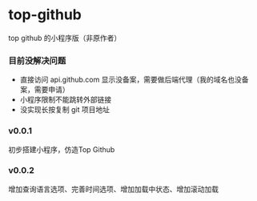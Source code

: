 # top-github
top github 的小程序版（非原作者）

### 目前没解决问题
* 直接访问 api.github.com 显示没备案，需要做后端代理（我的域名也没备案，需要申请）
* 小程序限制不能跳转外部链接
* 没实现长按复制 git 项目地址

### v0.0.1
初步搭建小程序，仿造Top Github

### v0.0.2
增加查询语言选项、完善时间选项、增加加载中状态、增加滚动加载
